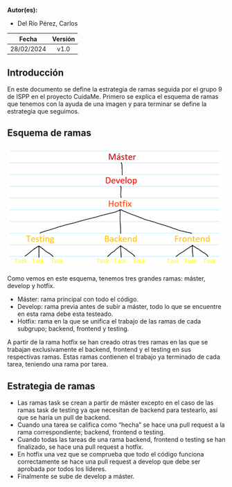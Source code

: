 **Autor(es):**
- Del Río Pérez, Carlos


|**Fecha**|**Versión**|
| :-: | :-: |
|28/02/2024|v1.0|

## Introducción
En este documento se define la estrategia de ramas seguida por el grupo 9 de ISPP en el proyecto CuidaMe. Primero se explica el esquema de ramas que tenemos con la ayuda de una imagen y para terminar se define la estrategia que seguimos.



## Esquema de ramas
![27/02/2024-01](./img/img1.PNG)


Como vemos en este esquema, tenemos tres grandes ramas: máster, develop y hotfix.
- Máster: rama principal con todo el código.
- Develop: rama previa antes de subir a máster, todo lo que se encuentre en esta rama debe esta testeado.
- Hotfix: rama en la que se unifica el trabajo de las ramas de cada subgrupo; backend, frontend y testing.

A partir de la rama hotfix se han creado otras tres ramas en las que se trabajan exclusivamente el backend, frontend y el testing en sus
respectivas ramas. Estas ramas contienen el trabajo ya terminado de cada tarea, teniendo una rama por tarea.

## Estrategia de ramas
- Las ramas task se crean a partir de máster excepto en el caso de las ramas task de testing ya que necesitan de backend para testearlo, así que se haría un pull de backend.
- Cuando una tarea se califica como “hecha” se hace una pull request a la rama correspondiente; backend, frontend o testing.
- Cuando todas las tareas de una rama backend, frontend o testing se han finalizado, se hace una pull request a hotfix.
- En hotfix una vez que se comprueba que todo el código funciona correctamente se hace una pull request a develop que debe ser aprobada por todos los líderes.
- Finalmente se sube de develop a máster.